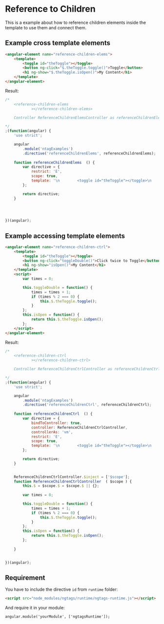 Reference to Children
======================

This is a example about how to reference children elements inside the template to use them and connect them.


Example cross template elements
-------------------------------

```html
<angular-element name="reference-children-elems">
    <template>
        <toggle id="theToggle"></toggle>
        <button ng-click="$.theToggle.toggle()">Toggle</button>
        <h1 ng-show="$.theToggle.isOpen()">My Content</h1>
    </template>
</angular-element>
```

Result:

```javascript
/*
	<reference-children-elems
			></reference-children-elems>

	Controller ReferenceChildrenElemsController as referenceChildrenElems

*/
;(function(angular) {
	'use strict';

	angular
		.module('ntagExamples')
		.directive('referenceChildrenElems', referenceChildrenElems);
	
	function referenceChildrenElems  () {
		var directive = {
			restrict: 'E',
			scope: true,
			template: '\n        <toggle id="theToggle"></toggle>\n        <button ng-click="$.theToggle.toggle()">Toggle</button>\n        <h1 ng-show="$.theToggle.isOpen()">My Content</h1>\n    ',
		};

		return directive;
	}

	
	

})(angular);
```


Example accessing template elements
-----------------------------------

```html
<angular-element name="reference-children-ctrl">
    <template>
        <toggle id="theToggle"></toggle>
        <button ng-click="toggleDouble()">Click twice to Toggle</button>
        <h1 ng-show="isOpen()">My Content</h1>
    </template>
    <script>
        var times = 0;

        this.toggleDouble = function() {
            times = times + 1;
            if (times % 2 === 0) {
                this.$.theToggle.toggle();
            }
        };
        this.isOpen = function() {
            return this.$.theToggle.isOpen();
        };
    </script>
</angular-element>
```

Result:

```javascript
/*
	<reference-children-ctrl
			></reference-children-ctrl>

	Controller ReferenceChildrenCtrlController as referenceChildrenCtrl

*/
;(function(angular) {
	'use strict';

	angular
		.module('ntagExamples')
		.directive('referenceChildrenCtrl', referenceChildrenCtrl);
	
	function referenceChildrenCtrl  () {
		var directive = {
			bindToController: true,
			controller: ReferenceChildrenCtrlController,
			controllerAs: 'vm',
			restrict: 'E',
			scope: true,
			template: '\n        <toggle id="theToggle"></toggle>\n        <button ng-click="toggleDouble()">Click twice to Toggle</button>\n        <h1 ng-show="isOpen()">My Content</h1>\n    ',
		};

		return directive;
	}

	
	ReferenceChildrenCtrlController.$inject = ['$scope'];
	function ReferenceChildrenCtrlController  ( $scope ) {
		this.$ = $scope.$ = $scope.$ || {};
		
        var times = 0;

        this.toggleDouble = function() {
            times = times + 1;
            if (times % 2 === 0) {
                this.$.theToggle.toggle();
            }
        };
        this.isOpen = function() {
            return this.$.theToggle.isOpen();
        };
    
	}
	

})(angular);
```


Requirement
-----------

You have to include the directive `id` from `runtime` folder:

```html
<script src="node_modules/ngtags/runtime/ngtags-runtime.js"></script>
```

And require it in your module:

```javscript
angular.module('yourModule', ['ngtagsRuntime']);
```
